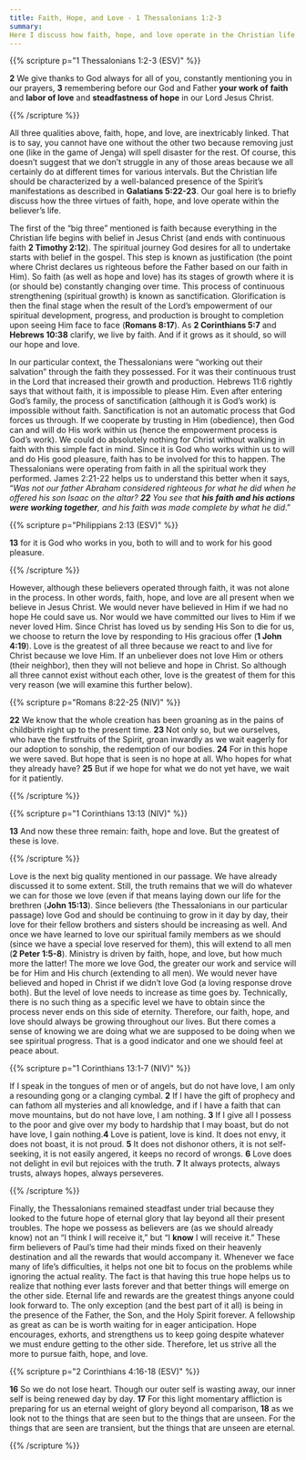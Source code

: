 ```yaml
---
title: Faith, Hope, and Love - 1 Thessalonians 1:2-3
summary: 
Here I discuss how faith, hope, and love operate in the Christian life. 
---
```


{{% scripture p="1 Thessalonians 1:2-3 (ESV)" %}}  

**2** We give thanks to God always for all of you, constantly mentioning you in our prayers, **3** remembering before our God and Father **your work of** **faith** and **labor of love** and **steadfastness of hope** in our Lord Jesus Christ.                                 

{{% /scripture %}}  

All three qualities above, faith, hope, and love, are inextricably linked. That is to say, you cannot have one without the other two because removing just one (like in the game of Jenga) will spell disaster for the rest. Of course, this doesn’t suggest that we don’t struggle in any of those areas because we all certainly do at different times for various intervals. But the Christian life should be characterized by a well-balanced presence of the Spirit’s manifestations as described in **Galatians 5:22-23**. Our goal here is to briefly discuss how the three virtues of faith, hope, and love operate within the believer’s life. 

The first of the “big three” mentioned is faith because everything in the Christian life begins with belief in Jesus Christ (and ends with continuous faith **2 Timothy 2:12**). The spiritual journey God desires for all to undertake starts with belief in the gospel. This step is known as justification (the point where Christ declares us righteous before the Father based on our faith in Him). So faith (as well as hope and love) has its stages of growth where it is (or should be) constantly changing over time. This process of continuous strengthening (spiritual growth) is known as sanctification. Glorification is then the final stage when the result of the Lord’s empowerment of our spiritual development, progress, and production is brought to completion upon seeing Him face to face (**Romans 8:17**). As **2 Corinthians 5:7** and **Hebrews 10:38** clarify, we live by faith. And if it grows as it should, so will our hope and love. 

In our particular context, the Thessalonians were “working out their salvation” through the faith they possessed. For it was their continuous trust in the Lord that increased their growth and production. Hebrews 11:6 rightly says that without faith, it is impossible to please Him. Even after entering God’s family, the process of sanctification (although it is God’s work) is impossible without faith. Sanctification is not an automatic process that God forces us through. If we cooperate by trusting in Him (obedience), then God can and will do His work within us (hence the empowerment process is God’s work). We could do absolutely nothing for Christ without walking in faith with this simple fact in mind. Since it is God who works within us to will and do His good pleasure, faith has to be involved for this to happen. The Thessalonians were operating from faith in all the spiritual work they performed. James 2:21-22 helps us to understand this better when it says, “*Was not our father Abraham considered righteous for what he did when he offered his son Isaac on the altar? **22** You see that **his faith and his actions were working together**, and his faith was made complete by what he did*.” 

{{% scripture p="Philippians 2:13 (ESV)" %}}  

**13** for it is God who works in you, both to will and to work for his good pleasure. 

{{% /scripture %}}  

However, although these believers operated through faith, it was not alone in the process. In other words, faith, hope, and love are all present when we believe in Jesus Christ. We would never have believed in Him if we had no hope He could save us. Nor would we have committed our lives to Him if we never loved Him. Since Christ has loved us by sending His Son to die for us, we choose to return the love by responding to His gracious offer (**1 John 4:19**). Love is the greatest of all three because we react to and live for Christ because we love Him. If an unbeliever does not love Him or others (their neighbor), then they will not believe and hope in Christ. So although all three cannot exist without each other, love is the greatest of them for this very reason (we will examine this further below). 

{{% scripture p="Romans 8:22-25 (NIV)" %}}  

**22** We know that the whole creation has been groaning as in the pains of childbirth right up to the present time. **23** Not only so, but we ourselves, who have the firstfruits of the Spirit, groan inwardly as we wait eagerly for our adoption to sonship, the redemption of our bodies. **24** For in this hope we were saved. But hope that is seen is no hope at all. Who hopes for what they already have? **25** But if we hope for what we do not yet have, we wait for it patiently.                          

{{% /scripture %}}  

{{% scripture p="1 Corinthians 13:13 (NIV)" %}}  

**13** And now these three remain: faith, hope and love. But the greatest of these is love. 

{{% /scripture %}}  

Love is the next big quality mentioned in our passage. We have already discussed it to some extent. Still, the truth remains that we will do whatever we can for those we love (even if that means laying down our life for the brethren (**John 15:13**). Since believers (the Thessalonians in our particular passage) love God and should be continuing to grow in it day by day, their love for their fellow brothers and sisters should be increasing as well. And once we have learned to love our spiritual family members as we should (since we have a special love reserved for them), this will extend to all men (**2 Peter 1:5-8**). Ministry is driven by faith, hope, and love, but how much more the latter! The more we love God, the greater our work and service will be for Him and His church (extending to all men). We would never have believed and hoped in Christ if we didn’t love God (a loving response drove both). But the level of love needs to increase as time goes by. Technically, there is no such thing as a specific level we have to obtain since the process never ends on this side of eternity. Therefore, our faith, hope, and love should always be growing throughout our lives. But there comes a sense of knowing we are doing what we are supposed to be doing when we see spiritual progress. That is a good indicator and one we should feel at peace about. 

{{% scripture p="1 Corinthians 13:1-7 (NIV)" %}}  

If I speak in the tongues of men or of angels, but do not have love, I am only a resounding gong or a clanging cymbal. **2** If I have the gift of prophecy and can fathom all mysteries and all knowledge, and if I have a faith that can move mountains, but do not have love, I am nothing. **3** If I give all I possess to the poor and give over my body to hardship that I may boast, but do not have love, I gain nothing.**4** Love is patient, love is kind. It does not envy, it does not boast, it is not proud. **5** It does not dishonor others, it is not self-seeking, it is not easily angered, it keeps no record of wrongs. **6** Love does not delight in evil but rejoices with the truth. **7** It always protects, always trusts, always hopes, always perseveres.                              

{{% /scripture %}}  

Finally, the Thessalonians remained steadfast under trial because they looked to the future hope of eternal glory that lay beyond all their present troubles. The hope we possess as believers are (as we should already know) not an “I think I will receive it,” but “I **know** I will receive it.” These firm believers of Paul’s time had their minds fixed on their heavenly destination and all the rewards that would accompany it. Whenever we face many of life’s difficulties, it helps not one bit to focus on the problems while ignoring the actual reality. The fact is that having this true hope helps us to realize that nothing ever lasts forever and that better things will emerge on the other side. Eternal life and rewards are the greatest things anyone could look forward to. The only exception (and the best part of it all) is being in the presence of the Father, the Son, and the Holy Spirit forever. A fellowship as great as can be is worth waiting for in eager anticipation. Hope encourages, exhorts, and strengthens us to keep going despite whatever we must endure getting to the other side. Therefore, let us strive all the more to pursue faith, hope, and love. 

{{% scripture p="2 Corinthians 4:16-18 (ESV)" %}}  

**16** So we do not lose heart. Though our outer self is wasting away, our inner self is being renewed day by day. **17** For this light momentary affliction is preparing for us an eternal weight of glory beyond all comparison, **18** as we look not to the things that are seen but to the things that are unseen. For the things that are seen are transient, but the things that are unseen are eternal.                                                

{{% /scripture %}}  

